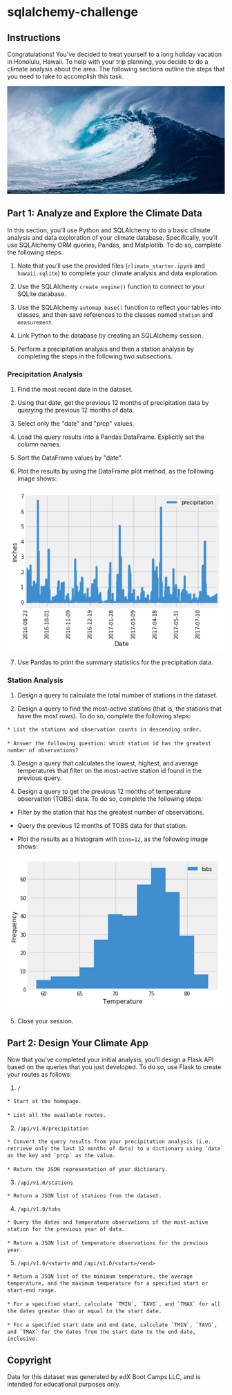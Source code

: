 # sqlalchemy-challenge

## Instructions

Congratulations! You've decided to treat yourself to a long holiday vacation in Honolulu, Hawaii. To help with your trip planning, you decide to do a climate analysis about the area. The following sections outline the steps that you need to take to accomplish this task.

![](images/wave-g50aadc401_640.png)

## Part 1: Analyze and Explore the Climate Data

In this section, you’ll use Python and SQLAlchemy to do a basic climate analysis and data exploration of your climate database. Specifically, you’ll use SQLAlchemy ORM queries, Pandas, and Matplotlib. To do so, complete the following steps:

  1. Note that you’ll use the provided files (`climate_starter.ipynb` and `hawaii.sqlite`) to complete your climate analysis and data exploration.

  2. Use the SQLAlchemy `create_engine()` function to connect to your SQLite database.

  3. Use the SQLAlchemy `automap_base()` function to reflect your tables into classes, and then save references to the classes named `station` and `measurement`.

  4. Link Python to the database by creating an SQLAlchemy session.

  5. Perform a precipitation analysis and then a station analysis by completing the steps in the following two subsections.

### Precipitation Analysis

  1. Find the most recent date in the dataset.

  2. Using that date, get the previous 12 months of precipitation data by querying the previous 12 months of data.

  3. Select only the "date" and "prcp" values.

  4. Load the query results into a Pandas DataFrame. Explicitly set the column names.

  5. Sort the DataFrame values by "date".

  6. Plot the results by using the DataFrame plot method, as the following image shows:

![](images/precipitation.png)

  7. Use Pandas to print the summary statistics for the precipitation data.

### Station Analysis

  1. Design a query to calculate the total number of stations in the dataset.

  2. Design a query to find the most-active stations (that is, the stations that have the most rows). To do so, complete the following steps:

    * List the stations and observation counts in descending order.

    * Answer the following question: which station id has the greatest number of observations?
    
  3. Design a query that calculates the lowest, highest, and average temperatures that filter on the most-active station id found in the previous query.

4. Design a query to get the previous 12 months of temperature observation (TOBS) data. To do so, complete the following steps:

  * Filter by the station that has the greatest number of observations.

  * Query the previous 12 months of TOBS data for that station.

  * Plot the results as a histogram with `bins=12`, as the following image shows:

![](images/station-histogram.png)

  5. Close your session.

## Part 2: Design Your Climate App

Now that you’ve completed your initial analysis, you’ll design a Flask API based on the queries that you just developed. To do so, use Flask to create your routes as follows:

  1. `/`

    * Start at the homepage.

    * List all the available routes.

  2. `/api/v1.0/precipitation`

    * Convert the query results from your precipitation analysis (i.e. retrieve only the last 12 months of data) to a dictionary using `date` as the key and `prcp` as the value.

    * Return the JSON representation of your dictionary.

  3. `/api/v1.0/stations`

    * Return a JSON list of stations from the dataset.
    
  4. `/api/v1.0/tobs`

    * Query the dates and temperature observations of the most-active station for the previous year of data.

    * Return a JSON list of temperature observations for the previous year.

  5. `/api/v1.0/<start>` and `/api/v1.0/<start>/<end>`

    * Return a JSON list of the minimum temperature, the average temperature, and the maximum temperature for a specified start or start-end range.

    * For a specified start, calculate `TMIN`, `TAVG`, and `TMAX` for all the dates greater than or equal to the start date.

    * For a specified start date and end date, calculate `TMIN`, `TAVG`, and `TMAX` for the dates from the start date to the end date, inclusive.

## Copyright

Data for this dataset was generated by edX Boot Camps LLC, and is intended for educational purposes only.
